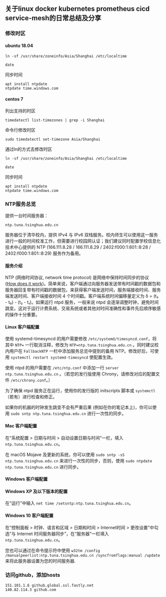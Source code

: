 ## 关于linux docker kubernetes prometheus cicd service-mesh的日常总结及分享

### 修改时区

#### ubuntu 18.04

```shell
ln -sf /usr/share/zoneinfo/Asia/Shanghai /etc/localtime
```

```
date
```

同步时间

```
apt install ntpdate 
ntpdate time.windows.com
```

#### centos 7

列出支持的时区

```
timedatectl list-timezones | grep -i Shanghai
```

命令行修改时区

```
sudo timedatectl set-timezone Asia/Shanghai
```

通过ln的方式去修改时区

```
ln -sf /usr/share/zoneinfo/Asia/Shanghai /etc/localtime
```

```
date
```

同步时间

```
apt install ntpdate 
ntpdate time.windows.com
```





### NTP服务总览

提供一台时间服务器：

```
ntp.tuna.tsinghua.edu.cn
```

服务器位于清华校内，提供 IPv4 与 IPv6 双栈服务。校内师生可以使用这一服务进行一般的时间校准工作，但需要进行校园网认证；我们建议同时配置学校信息化技术中心提供的 NTP (166.111.8.28 / 166.111.8.29 / 2402:f000:1:801::8:28 / 2402:f000:1:801::8:29) 服务作为备用。

#### 服务介绍

NTP (网络时间协议, network time protocol) 是网络中保持时间同步的协议 ([How does it work](http://www.ntp.org/ntpfaq/NTP-s-algo.htm))。简单来说，客户端通过向服务器发送带有时间戳的数据包和服务器回复带有时间戳的数据包，来获得客户端发送时间，服务端接收时间、服务端发送时间、客户端接收时间 4 个时间戳。客户端系统时间偏移量定义为 δ = (t₃ - t₀) - (t₂ - t₁)。如果运行 ntpd 服务，一般来说 ntpd 会逐渐调整时钟，避免时间跳变。这对于运行计费系统、交易系统或者其他对时间准确性和事件先后顺序敏感的操作十分重要。

#### Linux 客户端配置

使用 systemd-timesyncd 的用户需要修改 `/etc/systemd/timesyncd.conf`，将其中 `NTP=` 一行取消注释，修改为 `NTP=ntp.tuna.tsinghua.edu.cn` 。同时建议校内用户在 `FallbackNTP` 一栏中添加服务总览中提到的备用 NTP。修改好后，可使用 `systemctl restart systemd-timesyncd` 使配置生效。

使用 ntpd 的用户需要在 `/etc/ntp.conf` 中添加一行 `server ntp.tuna.tsinghua.edu.cn` 。（若您的发行版使用 Chrony，请修改对应的配置文件 `/etc/chrony.conf`。）

为了确保 ntpd 服务正在运行，使用你的发行版的 initscripts 脚本或 `systemctl`（若有）进行检查和修正。

如果你的机器的时钟发生跳变不会有严重后果 (例如在你的笔记本上)，你可以使用 `sudo sntp ntp.tuna.tsinghua.edu.cn` 进行一次性的同步。

#### Mac 客户端配置

在“系统配置 > 日期与时间 > 自动设置日期与时间”一栏，填入 `ntp.tuna.tsinghua.edu.cn`。

在 macOS Mojave 及更新的系统，你可以使用 `sudo sntp -sS ntp.tuna.tsinghua.edu.cn` 来进行一次性的同步，否则，使用 `sudo ntpdate ntp.tuna.tsinghua.edu.cn` 进行同步。

#### Windows 客户端配置

#### Windows XP 及以下版本的配置

在“运行”中输入 `net time /setsntp:ntp.tuna.tsinghua.edu.cn`。

#### Windows 10 客户端配置

在“控制面板 > 时钟、语言和区域 > 日期和时间 > Internet时间 > 更改设置”中勾选“与 Internet 时间服务器同步”，在“服务器”一栏填入 `ntp.tuna.tsinghua.edu.cn`。

您也可以通过在命令提示符中使用 `w32tm /config /manualpeerlist:ntp.tuna.tsinghua.edu.cn /syncfromflags:manual /update` 来将此服务器设置为您的时间服务器.



### 访问github，添加hosts

```
151.101.1.6 github.global.ssl.fastly.net
140.82.114.3 github.com
```

